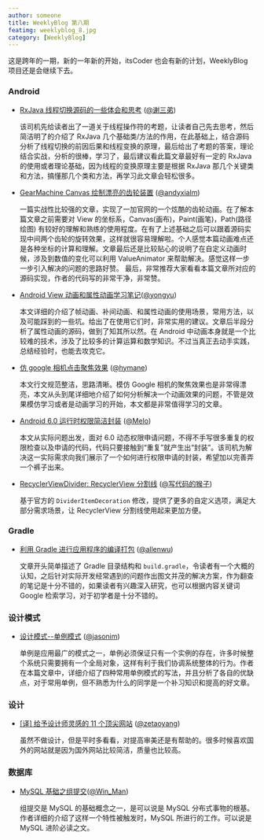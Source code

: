 ```yaml
---
author: someone
title: WeeklyBlog 第八期
featimg: weeklyblog_8.jpg
category: [WeeklyBlog]
---
```


这是跨年的一期，新的一年新的开始，itsCoder 也会有新的计划，WeeklyBlog 项目还是会继续下去。

### Android

- [RxJava 线程切换源码的一些体会和思考](http://imxie.itscoder.com/2016/12/25/how_the_rxjava_thread_work/) ([@谢三弟](https://github.com/xcc3641))

  该司机先给读者出了一道关于线程操作符的考题，让读者自己先去思考，然后简洁明了的介绍了 RxJava 几个基础类/方法的作用，在此基础上，结合源码分析了线程切换的前因后果和线程变换的原理，最后给出了考题的答案，理论结合实战，分析的很棒，学习了，最后建议看此篇文章最好有一定的 RxJava 的使用或者理论基础，因为线程的变换原理主要是根据 RxJava 那几个关键类和方法，搞懂那几个类和方法，再学习此文章会轻松很多。

- [GearMachine Canvas 绘制漂亮的齿轮装置](http://refactor.cn/2016/12/26/GearMachine-Canvas%E7%BB%98%E5%88%B6%E6%BC%82%E4%BA%AE%E7%9A%84%E9%BD%BF%E8%BD%AE%E8%A3%85%E7%BD%AE/) ([@andyxialm](https://github.com/andyxialm))

  一篇实战性比较强的文章，实现了一加官网的一个炫酷的齿轮动画。在了解本篇文章之前需要对 View 的坐标系，Canvas(画布)，Paint(画笔)，Path(路径绘图) 有较好的理解和熟练的使用程度。在有了上述基础之后可以跟着源码实现中间两个齿轮的旋转效果，这样就很容易理解啦。个人感觉本篇动画难点还是各种坐标的计算和理解。文章最后还是比较贴心的说明了在自定义动画时候，涉及到数值的变化可以利用 ValueAnimator 来帮助解决。感觉这样一步一步引入解决的问题的思路好赞。
  最后，非常推荐大家看看本篇文章所对应的源码实现，作者的代码写的非常干净，非常赞。

- [Android View 动画和属性动画学习笔记](http://yongyu.itscoder.com/2016/12/25/animation_learning_note/)([@yongyu](https://github.com/yongyu0102))

  本文详细的介绍了帧动画、补间动画、和属性动画的使用场景，常用方法，以及可能踩到的一些坑。给出了在使用它们时，非常实用的建议。文章后半段分析了属性动画的源码，做到了知其所以然。在 Android 中动画本身就是一个比较难的技术，涉及了比较多的计算运算和数学知识。不过当真正去动手实践，总结经验时，也能去攻克它。

- [仿 google 相机点击聚焦效果](http://hymane.itscoder.com/2016/12/24/hymane_20161224_custom_camera_foucs_view/) ([@hymane](https://github.com/hymanme))

  本文行文规范整洁，思路清晰。模仿 Google 相机的聚焦效果也是非常得漂亮，本文从头到尾详细地介绍了如何分析解决一个动画效果的问题，不管是效果模仿学习或者是动画学习的开始，本文都是非常值得学习的文章。

- [Android 6.0 运行时权限简洁封装](https://itsmelo.github.io/2017/01/04/Android%206.0%E8%BF%90%E8%A1%8C%E6%97%B6%E6%9D%83%E9%99%90%E7%AE%80%E6%B4%81%E5%B0%81%E8%A3%85/) ([@Melo](https://itsmelo.github.io/))

  本文从实际问题出发，面对 6.0 动态权限申请问题，不得不手写很多重复的权限检查以及申请的代码，代码只要接触到“重复”就产生出“封装”。该司机为解决这一实际需求向我们展示了一个如何进行权限申请的封装，希望加以完善弄一个裤子出来。


- [RecyclerViewDivider: RecyclerView 分割线](https://github.com/laobie/RecyclerViewDivider) ([@写代码的猴子](https://github.com/laobie))

  基于官方的 `DividerItemDecoration` 修改，提供了更多的自定义选项，满足大部分需求场景，让 RecyclerView 分割线使用起来更加方便。


### Gradle

- [利用 Gradle 进行应用程序的编译打包](http://allenwu.itscoder.com/learn-gradle-in-android) ([@allenwu](https://github.com/wuchangfeng))

  文章开头简单描述了 Gradle 目录结构和 `build.gradle`，令读者有一个大概的认知，之后针对实际开发经常遇到的问题作出图文并茂的解决方案，作为翻查的笔记是十分不错的，如果读者有兴趣深入研究，也可以根据内容关键词 Google 检索学习，对于初学者是十分不错的。


### 设计模式

- [设计模式--单例模式](https://github.com/itsCoder/weeklyblog/blob/master/phase_8/jasonthink_20161225_design_pattern_singleton.md) ([@jasonim](https://github.com/jasonim))

  单例是应用最广的模式之一，单例必须保证只有一个实例的存在，许多时候整个系统只需要拥有一个全局对象，这样有利于我们协调系统整体的行为。作者在本篇文章中，详细介绍了四种常用单例模式的写法，并且分析了各自的优缺点，对于常用单例，但不熟悉为什么的同学是一个补习知识和提高的好文章。

### 设计

- [[译] 给予设计师灵感的 11 个顶尖网站](https://zetaoyang.github.io/post/2016/12/24/t-top-inspiration-websites-for-designers.html) ([@zetaoyang](https://github.com/zetaoyang))

  虽然不做设计，但是平时多看看，对提高审美还是有帮助的。很多时候喜欢国外的网站就是因为国外网站比较简洁，质量也比较高。

### 数据库

- [MySQL 基础之组提交](https://win-man.github.io/2016/12/07/win_man_20161224_mysql_binary_log_group_commit/)([@Win_Man](https://github.com/Win-Man))

  组提交是 MySQL 的基础概念之一，是可以说是 MySQL 分布式事物的根基。作者详细的介绍了这样一个特性被触发时，MySQL 所进行的工作。可以说是 MySQL 进阶必读之文。

  ​
